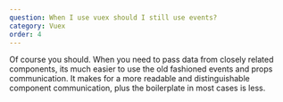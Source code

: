 ```yaml
---
question: When I use vuex should I still use events?
category: Vuex
order: 4
---
```


Of course you should. When you need to pass data from closely related components, its much easier to use the old fashioned events and props communication. It makes for a more readable and distinguishable component communication, plus the boilerplate in most cases is less.
